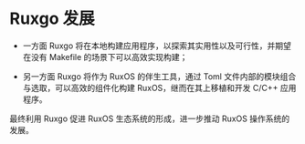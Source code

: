 # Ruxgo 发展

- 一方面 Ruxgo 将在本地构建应用程序，以探索其实用性以及可行性，并期望在没有 Makefile 的场景下可以高效实现构建；

- 另一方面 Ruxgo 将作为 RuxOS 的伴生工具，通过 Toml 文件内部的模块组合与选取，可以高效的组件化构建 RuxOS，继而在其上移植和开发 C/C++ 应用程序。

最终利用 Ruxgo 促进 RuxOS 生态系统的形成，进一步推动 RuxOS 操作系统的发展。
